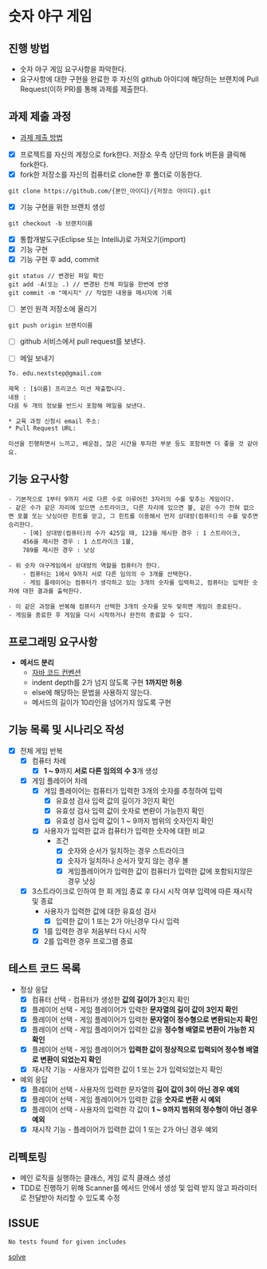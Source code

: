 # 숫자 야구 게임
## 진행 방법
* 숫자 야구 게임 요구사항을 파악한다.
* 요구사항에 대한 구현을 완료한 후 자신의 github 아이디에 해당하는 브랜치에 Pull Request(이하 PR)를 통해 과제를 제출한다.

## 과제 제출 과정
* [과제 제출 방법](https://github.com/next-step/nextstep-docs/tree/master/precourse)

- [x] 프로젝트를 자신의 계정으로 fork한다. 저장소 우측 상단의 fork 버튼을 클릭해 fork한다.
- [x] fork한 저장소를 자신의 컴퓨터로 clone한 후 폴더로 이동한다.
```
git clone https://github.com/{본인_아이디}/{저장소 아이디}.git
```
- [x] 기능 구현을 위한 브랜치 생성
```
git checkout -b 브랜치이름
```
- [x] 통합개발도구(Eclipse 또는 IntelliJ)로 가져오기(import)
- [x] 기능 구현
- [x] 기능 구현 후 add, commit
```
git status // 변경된 파일 확인
git add -A(또는 .) // 변경된 전체 파일을 한번에 반영
git commit -m "메시지" // 작업한 내용을 메시지에 기록
```
- [ ] 본인 원격 저장소에 올리기
```
git push origin 브랜치이름
```
- [ ] github 서비스에서 pull request를 보낸다.

- [ ] 메일 보내기
```
To. edu.nextstep@gmail.com

제목 : [$이름] 프리코스 미션 제출합니다.
내용 : 
다음 두 개의 정보를 반드시 포함해 메일을 보낸다.

* 교육 과정 신청시 email 주소: 
* Pull Request URL: 

미션을 진행하면서 느끼고, 배운점, 많은 시간을 투자한 부분 등도 포함하면 더 좋을 것 같아요.
```

## 기능 요구사항
```text
- 기본적으로 1부터 9까지 서로 다른 수로 이루어진 3자리의 수를 맞추는 게임이다.
- 같은 수가 같은 자리에 있으면 스트라이크, 다른 자리에 있으면 볼, 같은 수가 전혀 없으면 포볼 또는 낫싱이란 힌트를 얻고, 그 힌트를 이용해서 먼저 상대방(컴퓨터)의 수를 맞추면 승리한다.
    - [예] 상대방(컴퓨터)의 수가 425일 때, 123을 제시한 경우 : 1 스트라이크, 
    456을 제시한 경우 : 1 스트라이크 1볼, 
    789를 제시한 경우 : 낫싱

- 위 숫자 야구게임에서 상대방의 역할을 컴퓨터가 한다. 
    - 컴퓨터는 1에서 9까지 서로 다른 임의의 수 3개를 선택한다. 
    - 게임 플레이어는 컴퓨터가 생각하고 있는 3개의 숫자를 입력하고, 컴퓨터는 입력한 숫자에 대한 결과를 출력한다.

- 이 같은 과정을 반복해 컴퓨터가 선택한 3개의 숫자를 모두 맞히면 게임이 종료된다. 
- 게임을 종료한 후 게임을 다시 시작하거나 완전히 종료할 수 있다.
```

## 프로그래밍 요구사항
- **메서드 분리**
    - [자바 코드 컨벤션](https://naver.github.io/hackday-conventions-java/)
    - indent depth를 2가 넘지 않도록 구현 **1까지만 허용**
    - else에 해당하는 문법을 사용하지 않는다.
    - 메서드의 길이가 10라인을 넘어가지 않도록 구현

## 기능 목록 및 시나리오 작성
- [x] 전체 게임 반복
    - [x] 컴퓨터 차례 
        - [x] **1 ~ 9**까지 **서로 다른 임의의 수 3**개 생성

    - [x] 게임 플레이어 차례
        - [x] 게임 플레이어는 컴퓨터가 입력한 3개의 숫자를 추정하여 입력
            - [x] 유효성 검사 입력 값의 길이가 3인지 확인
            - [x] 유효성 검사 입력 값이 숫자로 변롼이 가능한지 확인
            - [x] 유효성 검사 입력 값이 1 ~ 9까지 범위의 숫자인지 확인

        - [x] 사용자가 입력한 값과 컴퓨터가 입력한 숫자에 대한 비교
            - 조건
                - [x] 숫자와 순서가 일치하는 경우 스트라이크
                - [x] 숫자가 일치하나 순서가 맞지 않는 경우 볼
                - [x] 게임플레이어가 입력한 값이 컴퓨터가 입력한 값에 포함되지않은 경우 낫싱

    - [x] 3스트라이크로 인하여 한 회 게임 종료 후 다시 시작 여부 입력에 따른 재시작 및 종료
        - 사용자가 입력한 값에 대한 유효성 검사
            - [x] 입력한 값이 1 또는 2가 아닌경우 다시 입력
        - [x] 1를 입력한 경우 처음부터 다시 시작 
        - [x] 2를 입력한 경우 프로그램 종료

## 테스트 코드 목록
- 정상 응답
    - [x] 컴퓨터 선택 - 컴퓨터가 생성한 **값의 길이가 3**인지 확인
    - [x] 플레이어 선택 - 게임 플레이어가 입력한 **문자열의 길이 값이 3인지 확인**
    - [x] 플레이어 선택 - 게임 플레이어가 입력한 **문자열이 정수형으로 변환되는지 확인**
    - [x] 플레이어 선택 - 게임 플레이어가 입력한 값을 **정수형 배열로 변환이 가능한 지 확인**
    - [x] 플레이어 선택 - 게임 플레이어가 **입력한 값이 정상적으로 입력되어 정수형 배열로 변환이 되었는지 확인**
    - [x] 재시작 기능 - 사용자가 입력한 값이 1 또는 2가 입력되었는지 확인

- 예외 응답
    - [x] 플레이어 선택 - 사용자의 입력한 문자열의 **길이 값이 3이 아닌 경우 예외**
    - [x] 플레이어 선택 - 게임 플레이어가 입력한 값을 **숫자로 변환 시 예외**
    - [x] 플레이어 선택 - 사용자의 입력한 각 값이 **1 ~ 9까지 범위의 정수형이 아닌 경우 예외**
    - [x] 재시작 기능 - 플레이어가 입력한 값이 1 또는 2가 아닌 경우 예외

## 리펙토링
- 메인 로직을 실행하는 클래스, 게임 로직 클래스 생성
- TDD로 진행하기 위해 Scanner를 메서드 안에서 생성 및 입력 받지 않고 파라미터로 전달받아 처리할 수 있도록 수정

## ISSUE
```
No tests found for given includes
```
[solve](https://stackoverflow.com/questions/55405441/intelij-2019-1-update-breaks-junit-tests)

